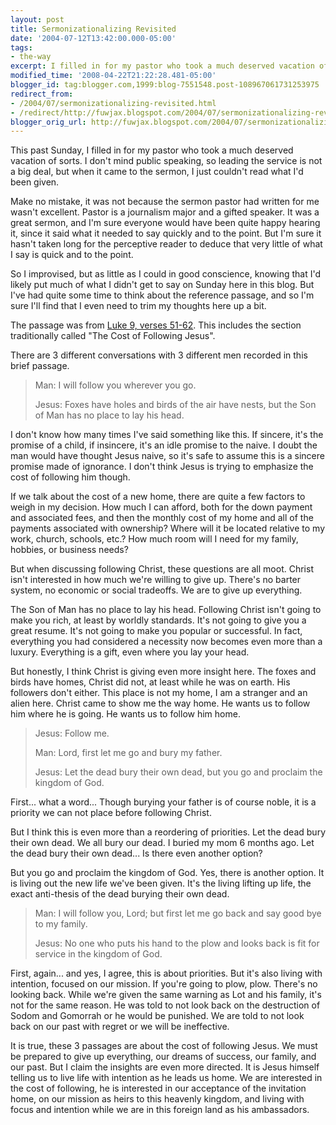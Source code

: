 ```yaml
---
layout: post
title: Sermonizationalizing Revisited
date: '2004-07-12T13:42:00.000-05:00'
tags:
- the-way
excerpt: I filled in for my pastor who took a much deserved vacation of sorts. I just couldn't read what I'd been given.
modified_time: '2008-04-22T21:22:28.481-05:00'
blogger_id: tag:blogger.com,1999:blog-7551548.post-108967061731253975
redirect_from: 
- /2004/07/sermonizationalizing-revisited.html
- /redirect/http://fuwjax.blogspot.com/2004/07/sermonizationalizing-revisited.html
blogger_orig_url: http://fuwjax.blogspot.com/2004/07/sermonizationalizing-revisited.html
---
```


This past Sunday, I filled in for my pastor who took a much deserved vacation of sorts.  I don't mind public speaking, so leading the service is not a big deal, but when it came to the sermon, I just couldn't read what I'd been given.

Make no mistake, it was not because the sermon pastor had written for me wasn't excellent.  Pastor is a journalism major and a gifted speaker.  It was a great sermon, and I'm sure everyone would have been quite happy hearing it, since it said what it needed to say quickly and to the point.  But I'm sure it hasn't taken long for the perceptive reader to deduce that very little of what I say is quick and to the point.

So I improvised, but as little as I could in good conscience, knowing that I'd likely put much of what I didn't get to say on Sunday here in this blog.  But I've had quite some time to think about the reference passage, and so I'm sure I'll find that I even need to trim my thoughts here up a bit.

The passage was from [Luke 9, verses 51-62](http://www.biblegateway.com/cgi-bin/bible?language=english&passage=luke+9%3A51-62&version=NIV).  This includes the section traditionally called "The Cost of Following Jesus".

There are 3 different conversations with 3 different men recorded in this brief passage.

> Man: I will follow you wherever you go.
> 
> Jesus: Foxes have holes and birds of the air have nests, but the Son of Man has no place to lay his head.

I don't know how many times I've said something like this.  If sincere, it's the promise of a child, if insincere, it's an idle promise to the naive.  I doubt the man would have thought Jesus naive, so it's safe to assume this is a sincere promise made of ignorance.  I don't think Jesus is trying to emphasize the cost of following him though.  

If we talk about the cost of a new home, there are quite a few factors to weigh in my decision.  How much I can afford, both for the down payment and associated fees, and then the monthly cost of my home and all of the payments associated with ownership?  Where will it be located relative to my work, church, schools, etc.?  How much room will I need for my family, hobbies, or business needs?

But when discussing following Christ, these questions are all moot.  Christ isn't interested in how much we're willing to give up.  There's no barter system, no economic or social tradeoffs.  We are to give up everything.

The Son of Man has no place to lay his head.  Following Christ isn't going to make you rich, at least by worldly standards.  It's not going to give you a great resume.  It's not going to make you popular or successful.  In fact, everything you had considered a necessity now becomes even more than a luxury.  Everything is a gift, even where you lay your head.

But honestly, I think Christ is giving even more insight here.  The foxes and birds have homes, Christ did not, at least while he was on earth.  His followers don't either.  This place is not my home, I am a stranger and an alien here.  Christ came to show me the way home.  He wants us to follow him where he is going.  He wants us to follow him home.

> Jesus: Follow me.
> 
> Man: Lord, first let me go and bury my father.
> 
> Jesus: Let the dead bury their own dead, but you go and proclaim the kingdom of God.

First... what a word... Though burying your father is of course noble, it is a priority we can not place before following Christ.  

But I think this is even more than a reordering of priorities.  Let the dead bury their own dead.  We all bury our dead.  I buried my mom 6 months ago.  Let the dead bury their own dead... Is there even another option?

But you go and proclaim the kingdom of God.  Yes, there is another option.  It is living out the new life we've been given.  It's the living lifting up life, the exact anti-thesis of the dead burying their own dead.

> Man: I will follow you, Lord; but first let me go back and say good bye to my family.
> 
> Jesus: No one who puts his hand to the plow and looks back is fit for service in the kingdom of God.

First, again... and yes, I agree, this is about priorities.  But it's also living with intention, focused on our mission.  If you're going to plow, plow.  There's no looking back.  While we're given the same warning as Lot and his family, it's not for the same reason.  He was told to not look back on the destruction of Sodom and Gomorrah or he would be punished.  We are told to not look back on our past with regret or we will be ineffective.

It is true, these 3 passages are about the cost of following Jesus.  We must be prepared to give up everything, our dreams of success, our family, and our past.  But I claim the insights are even more directed.  It is Jesus himself telling us to live life with intention as he leads us home.  We are interested in the cost of following, he is interested in our acceptance of the invitation home, on our mission as heirs to this heavenly kingdom, and living with focus and intention while we are in this foreign land as his ambassadors.